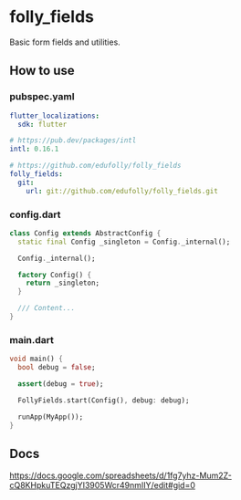 # folly_fields

Basic form fields and utilities.

## How to use

### pubspec.yaml
``` yaml
flutter_localizations:
  sdk: flutter

# https://pub.dev/packages/intl
intl: 0.16.1

# https://github.com/edufolly/folly_fields
folly_fields:
  git:
    url: git://github.com/edufolly/folly_fields.git
```

### config.dart
```dart
class Config extends AbstractConfig {
  static final Config _singleton = Config._internal();

  Config._internal();

  factory Config() {
    return _singleton;
  }

  /// Content...
}

```

### main.dart
```dart
void main() {
  bool debug = false;

  assert(debug = true);

  FollyFields.start(Config(), debug: debug);

  runApp(MyApp());
}
```

## Docs

https://docs.google.com/spreadsheets/d/1fg7yhz-Mum2Z-cQ8KHpkuTEQzgjYI3905Wcr49nmIIY/edit#gid=0